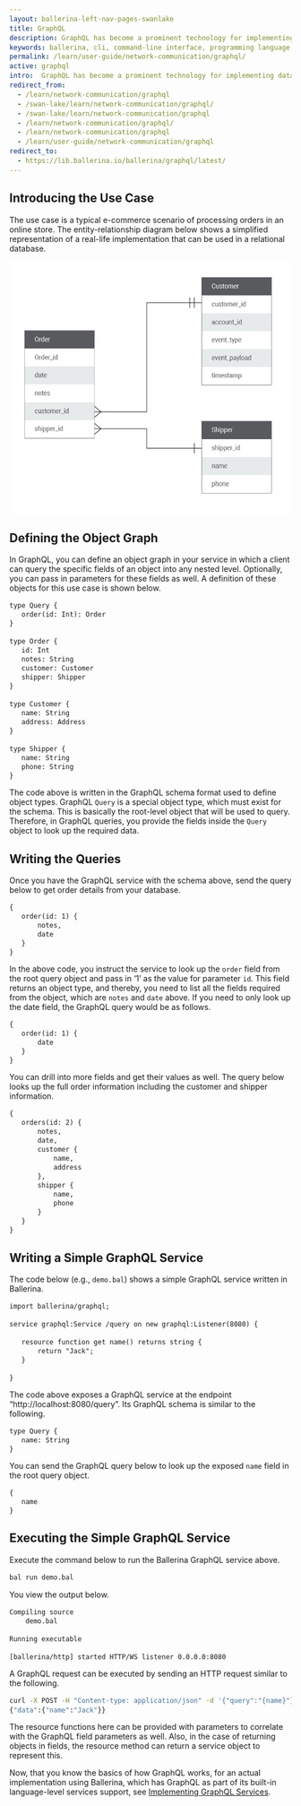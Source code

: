 ```yaml
---
layout: ballerina-left-nav-pages-swanlake
title: GraphQL
description: GraphQL has become a prominent technology for implementing data APIs because it provides a convenient and intuitive approach for querying data. It solves potential problems such as data over-fetching and high-latency that you may notice in traditional data services. This guide illustrates a sample GraphQL use case using Ballerina. 
keywords: ballerina, cli, command-line interface, programming language
permalink: /learn/user-guide/network-communication/graphql/
active: graphql
intro:  GraphQL has become a prominent technology for implementing data APIs because it provides a convenient and intuitive approach for querying data. It solves potential problems such as data over-fetching and high-latency that you may notice in traditional data services. This guide illustrates a sample GraphQL use case using Ballerina. 
redirect_from:
  - /learn/network-communication/graphql
  - /swan-lake/learn/network-communication/graphql/
  - /swan-lake/learn/network-communication/graphql
  - /learn/network-communication/graphql/
  - /learn/network-communication/graphql
  - /learn/user-guide/network-communication/graphql
redirect_to:
  - https://lib.ballerina.io/ballerina/graphql/latest/
---
```


## Introducing the Use Case

The use case is a typical e-commerce scenario of processing orders in an online store. The entity-relationship diagram below shows a simplified representation of a real-life implementation that can be used in a relational database.

<img src="/learn/images/orders-erd-new.png" alt="Simply Easy Learning" width="550" height="450">

## Defining the Object Graph

In GraphQL, you can define an object graph in your service in which a client can query the specific fields of an object into any nested level. Optionally, you can pass in parameters for these fields as well. A definition of these objects for this use case is shown below.

```ballerina
type Query {
   order(id: Int): Order
}
 
type Order {
   id: Int
   notes: String
   customer: Customer
   shipper: Shipper
}
 
type Customer {
   name: String
   address: Address
}
 
type Shipper {
   name: String
   phone: String
}
```

The code above is written in the GraphQL schema format used to define object types. GraphQL `Query` is a special object type, which must exist for the schema. This is basically the root-level object that will be used to query. Therefore, in GraphQL queries, you provide the fields inside the `Query` object to look up the required data. 

## Writing the Queries

Once you have the GraphQL service with the schema above, send the query below to get order details from your database.

```ballerina
{
   order(id: 1) {
       notes,
       date
   }
}
```

In the above code, you instruct the service to look up the `order` field from the root query object and pass in ‘1’ as the value for parameter `id`. This field returns an object type, and thereby, you need to list all the fields required from the object, which are `notes` and `date` above. If you need to only look up the date field, the GraphQL query would be as follows.

```ballerina
{
   order(id: 1) {
       date
   }
}
```

You can drill into more fields and get their values as well. The query below looks up the full order information including the customer and shipper information. 

```ballerina
{
   orders(id: 2) {
       notes,
       date,
       customer {
           name,
           address
       },
       shipper {
           name,
           phone
       }
   }
}
```

## Writing a Simple GraphQL Service

The code below (e.g., `demo.bal`) shows a simple GraphQL service written in Ballerina.

```ballerina
import ballerina/graphql;
 
service graphql:Service /query on new graphql:Listener(8080) {
 
   resource function get name() returns string {
       return "Jack";
   }
 
}
```

The code above exposes a GraphQL service at the endpoint “http://localhost:8080/query”. Its GraphQL schema is similar to the following.

```ballerina
type Query {
   name: String
}
```

You can send the GraphQL query below to look up the exposed `name` field in the root query object. 
 
```ballerina
{
   name
}
```
## Executing the Simple GraphQL Service

Execute the command below to run the Ballerina GraphQL service above.

```bash
bal run demo.bal
```

You view the output below.

```
Compiling source
    demo.bal

Running executable

[ballerina/http] started HTTP/WS listener 0.0.0.0:8080
```

A GraphQL request can be executed by sending an HTTP request similar to the following.

```bash
curl -X POST -H "Content-type: application/json" -d '{"query":"{name}"}' http://localhost:8080/query
{"data":{"name":"Jack"}}
```

The resource functions here can be provided with parameters to correlate with the GraphQL field parameters as well. Also, in the case of returning objects in fields, the resource method can return a service object to represent this. 


Now, that you know the basics of how GraphQL works, for an actual implementation using Ballerina, which has GraphQL as part of its built-in language-level services support, see [Implementing GraphQL Services](/learn/user-guide/network-communication/graphql/implementing-graphql-services/).

<style> #tree-expand-all, #tree-collapse-all, .cTocElements {display:none;} .cGitButtonContainer {padding-left: 40px;} </style>
